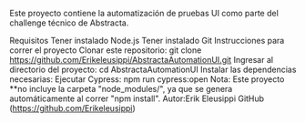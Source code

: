 Este proyecto contiene la automatización de pruebas UI como parte del challenge técnico de Abstracta.

 Requisitos
 Tener instalado Node.js
 Tener instalado Git
 Instrucciones para correr el proyecto
 Clonar este repositorio:
 git clone https://github.com/Erikeleusippi/AbstractaAutomationUI.git
Ingresar al directorio del proyecto:
cd AbstractaAutomationUI
Instalar las dependencias necesarias:
Ejecutar Cypress:
  npm run cypress:open
 Nota:
Este proyecto **no incluye la carpeta "node_modules/", ya que se genera automáticamente al correr "npm install".
 Autor:Erik Eleusippi  GitHub (https://github.com/Erikeleusippi)
